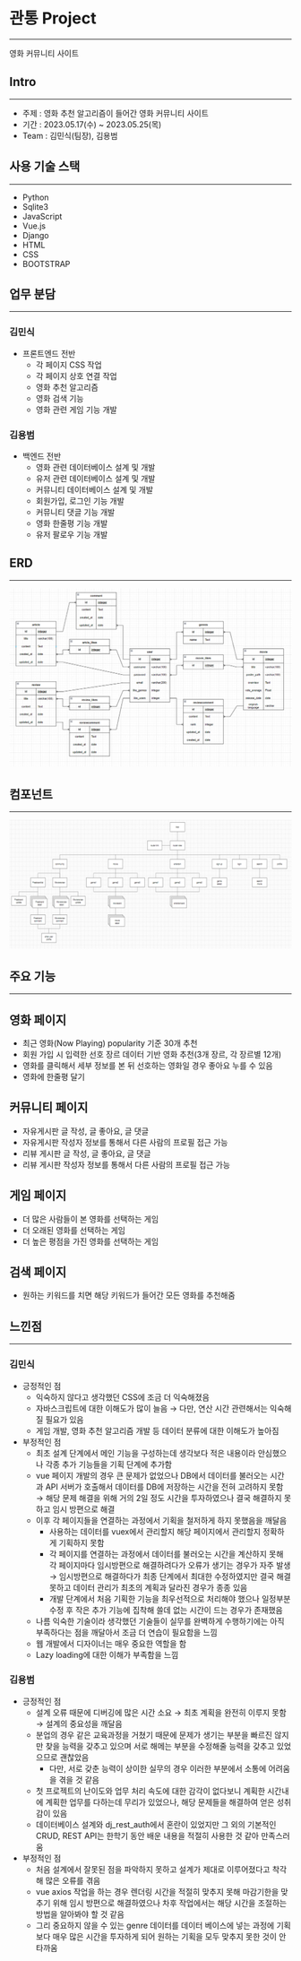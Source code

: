 # 관통 Project

---

영화 커뮤니티 사이트

## Intro

---

- 주제 : 영화 추천 알고리즘이 들어간 영화 커뮤니티 사이트
- 기간 : 2023.05.17(수) ~ 2023.05.25(목)
- Team : 김민식(팀장), 김용범

## 사용 기술 스택

---

- Python
- Sqlite3
- JavaScript
- Vue.js
- Django
- HTML
- CSS
- BOOTSTRAP

## 업무 분담

---

### 김민식

- 프론트엔드 전반
    - 각 페이지 CSS 작업
    - 각 페이지 상호 연결 작업
    - 영화 추천 알고리즘
    - 영화 검색 기능
    - 영화 관련 게임 기능 개발

### 김용범

- 백엔드 전반
    - 영화 관련 데이터베이스 설계 및 개발
    - 유저 관련 데이터베이스 설계 및 개발
    - 커뮤니티 데이터베이스 설계 및 개발
    - 회원가입, 로그인 기능 개발
    - 커뮤니티 댓글 기능 개발
    - 영화 한줄평 기능 개발
    - 유저 팔로우 기능 개발
    

## ERD

---

![ERD.png](./readmeimg/ERD.png)

## 컴포넌트

---

![Component.png](./readmeimg/Component.png)

## 주요 기능

---

## 영화 페이지

- 최근 영화(Now Playing) popularity 기준 30개 추천
- 회원 가입 시 입력한 선호 장르 데이터 기반 영화 추천(3개 장르, 각 장르별 12개)
- 영화를 클릭해서 세부 정보를 본 뒤 선호하는 영화일 경우 좋아요 누를 수 있음
- 영화에 한줄평 달기

## 커뮤니티 페이지

- 자유게시판 글 작성, 글 좋아요, 글 댓글
- 자유게시판 작성자 정보를 통해서 다른 사람의 프로필 접근 가능
- 리뷰 게시판 글 작성, 글 좋아요, 글 댓글
- 리뷰 게시판 작성자 정보를 통해서 다른 사람의 프로필 접근 가능

## 게임 페이지

- 더 많은 사람들이 본 영화를 선택하는 게임
- 더 오래된 영화를 선택하는 게임
- 더 높은 평점을 가진 영화를 선택하는 게임

## 검색 페이지

- 원하는 키워드를 치면 해당 키워드가 들어간 모든 영화를 추천해줌

## 느낀점

---

### 김민식

- 긍정적인 점
    - 익숙하지 않다고 생각했던 CSS에 조금 더 익숙해졌음
    - 자바스크립트에 대한 이해도가 많이 늘음 → 다만, 연산 시간 관련해서는 익숙해질 필요가 있음
    - 게임 개발, 영화 추천 알고리즘 개발 등 데이터 분류에 대한 이해도가 높아짐
- 부정적인 점
    - 최초 설계 단계에서 메인 기능을 구성하는데 생각보다 적은 내용이라 안심했으나 각종 추가 기능들을 기획 단계에 추가함
    - vue 페이지 개발의 경우 큰 문제가 없었으나 DB에서 데이터를 불러오는 시간과 API 서버가 호출해서 데이터를 DB에 저장하는 시간을 전혀 고려하지 못함 → 해당 문제 해결을 위해 거의 2일 정도 시간을 투자하였으나 결국 해결하지 못하고 임시 방편으로 해결
    - 이후 각 페이지들을 연결하는 과정에서 기획을 철저하게 하지 못했음을 깨달음
        - 사용하는 데이터를 vuex에서 관리할지 해당 페이지에서 관리할지 정확하게 기획하지 못함
        - 각 페이지를 연결하는 과정에서 데이터를 불러오는 시간을 계산하지 못해 각 페이지마다 임시방편으로 해결하려다가 오류가 생기는 경우가 자주 발생 → 임시방편으로 해결하다가 최종 단계에서 최대한 수정하였지만 결국 해결 못하고 데이터 관리가 최초의 계획과 달라진 경우가 종종 있음
        - 개발 단계에서 처음 기획한 기능을 최우선적으로 처리해야 했으나 일정부분 수정 후 작은 추가 기능에 집착해 쓸데 없는 시간이 드는 경우가 존재했음
    - 나름 익숙한 기술이라 생각했던 기술들이 실무를 완벽하게 수행하기에는 아직 부족하다는 점을 깨달아서 조금 더 연습이 필요함을 느낌
    - 웹 개발에서 디자이너는 매우 중요한 역할을 함
    - Lazy loading에 대한 이해가 부족함을 느낌

### 김용범

- 긍정적인 점
    - 설계 오류 때문에 디버깅에 많은 시간 소요 → 최초 계획을 완전히 이루지 못함
    → 설계의 중요성을 깨달음
    - 분업의 경우 같은 교육과정을 거쳤기 때문에 문제가 생기는 부분을 빠르진 않지만 찾을 능력을 갖추고 있으며 서로 해메는 부분을 수정해줄 능력을 갖추고 있었으므로 괜찮았음
        - 다만, 서로 갖춘 능력이 상이한 실무의 경우 이러한 부분에서 소통에 어려움을 겪을 것 같음
    - 첫 프로젝트의 난이도와 업무 처리 속도에 대한 감각이 없다보니 계획한 시간내에 계획한 업무를 다하는데 무리가 있었으나, 해당 문제들을 해결하여 얻은 성취감이 있음
    - 데이터베이스 설계와 dj_rest_auth에서 혼란이 있었지만 그 외의 기본적인 CRUD, REST API는 한학기 동안 배운 내용을 적절히 사용한 것 같아 만족스러움
- 부정적인 점
    - 처음 설계에서 잘못된 점을 파악하지 못하고 설계가 제대로 이루어졌다고 착각해 많은 오류를 겪음
    - vue axios 작업을 하는 경우 렌더링 시간을 적절히 맞추지 못해 마감기한을 맞추기 위해 임시 방편으로 해결하였으나 차후 작업에서는 해당 시간을 조절하는 방법을 알아봐야 할 것 같음
    - 그리 중요하지 않을 수 있는 genre 데이터를 데이터 베이스에 넣는 과정에 기획보다 매우 많은 시간을 투자하게 되어 원하는 기획을 모두 맞추지 못한 것이 안타까움